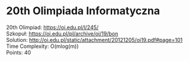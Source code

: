# 20th Olimpiada Informatyczna
20th Olimpiad: https://oi.edu.pl/l/245/<br />
Szkopuł: https://oi.edu.pl/pl/archive/oi/19/bon <br />
Solution: http://oi.edu.pl/static/attachment/20121205/oi19.pdf#page=101 <br />
Time Complexity: O(mlog(m))<br />
Points: 40<br />